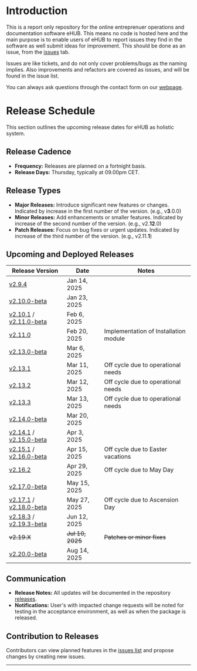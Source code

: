 # Introduction
This is a report only repository for the online entreprenuer operations and documentation software eHUB. This means no code is hosted here and the main purpose is to enable users of eHUB to report issues they find in the software as well submit ideas for improvement. This should be done as an issue, from the [issues](https://github.com/studio27se/ehub/issues/) tab.

Issues are like tickets, and do not only cover problems/bugs as the naming implies. Also improvements and refactors are covered as issues, and will be found in the issue list.

You can always ask questions through the contact form on our [webpage](https://studio27.se/contact/).

# Release Schedule

This section outlines the upcoming release dates for eHUB as holistic system.

## Release Cadence
- **Frequency:** Releases are planned on a fortnight basis.
- **Release Days:** Thursday, typically at 09.00pm CET.

## Release Types
- **Major Releases:** Introduce significant new features or changes. Indicated by increase in the first number of the version. (e.g., v**3**.0.0)
- **Minor Releases:** Add enhancements or smaller features. Indicated by increase of the second number of the version. (e.g., v2.**12**.0)
- **Patch Releases:** Focus on bug fixes or urgent updates. Indicated by increase of the third number of the version. (e.g., v2.11.**1**)

## Upcoming and Deployed Releases

| Release Version | Date         | Notes                           |
| --------------- | ------------ | ------------------------------- |
| [v2.9.4](https://github.com/studio27se/ehub/releases/tag/v2.9.4)         | Jan 14, 2025 |                                 |
| [v2.10.0-beta](https://github.com/studio27se/ehub/releases/tag/v2.10.0-beta)         | Jan 23, 2025 |                                 |
| [v2.10.1](https://github.com/studio27se/ehub/releases/tag/v2.10.1) / [v2.11.0-beta](https://github.com/studio27se/ehub/releases/tag/v2.11.0-beta)         | Feb 6, 2025  |                                 |
| [v2.11.0](https://github.com/studio27se/ehub/releases/tag/v2.11.0)         | Feb 20, 2025 | Implementation of Installation module                                |
| [v2.13.0-beta](https://github.com/studio27se/ehub/releases/tag/v2.13.0-beta)         | Mar 6, 2025  |                                 |
| [v2.13.1](https://github.com/studio27se/ehub/releases/tag/v2.13.1) | Mar 11, 2025 | Off cycle due to operational needs |
| [v2.13.2](https://github.com/studio27se/ehub/releases/tag/v2.13.2) | Mar 12, 2025 | Off cycle due to operational needs |
| [v2.13.3](https://github.com/studio27se/ehub/releases/tag/v2.13.3) | Mar 13, 2025 | Off cycle due to operational needs |
| [v2.14.0-beta](https://github.com/studio27se/ehub/releases/tag/v2.14.0-beta)         | Mar 20, 2025 |                                 |
| [v2.14.1](https://github.com/studio27se/ehub/releases/tag/v2.14.1) / [v2.15.0-beta](https://github.com/studio27se/ehub/releases/tag/v2.15.0-beta)        | Apr 3, 2025  |                                 |
| [v2.15.1](https://github.com/studio27se/ehub/releases/tag/v2.15.1) / [v2.16.0-beta](https://github.com/studio27se/ehub/releases/tag/v2.16.0-beta)        | Apr 15, 2025 | Off cycle due to Easter vacations |
| [v2.16.2](https://github.com/studio27se/ehub/releases/tag/v2.16.2)         | Apr 29, 2025  | Off cycle due to May Day        |
| [v2.17.0-beta](https://github.com/studio27se/ehub/releases/tag/v2.17.0-beta)         | May 15, 2025 |                                 |
| [v2.17.1](https://github.com/studio27se/ehub/releases/tag/v2.17.1) / [v2.18.0-beta](https://github.com/studio27se/ehub/releases/tag/v2.18.0-beta)         | May 27, 2025 | Off cycle due to Ascension Day  |
| [v2.18.3](https://github.com/studio27se/ehub/releases/tag/v2.18.3) / [v2.19.3-beta](https://github.com/studio27se/ehub/releases/tag/v2.19.3-beta)        | Jun 12, 2025 |                                 |
| <del>v2.19.X</del>         | <del>Jul 10, 2025</del> | <del>Patches or minor fixes</del>          |
| [v2.20.0-beta](https://github.com/studio27se/ehub/releases/tag/v.2.20.0-beta)         | Aug 14, 2025 |          |


## Communication
- **Release Notes:** All updates will be documented in the repository [releases](https://github.com/studio27se/ehub/releases).
- **Notifications:** User's with impacted change requests will be noted for testing in the acceptance environment, as well as when the package is released.

## Contribution to Releases
Contributors can view planned features in the [issues list](https://github.com/studio27se/ehub/issues/) and propose changes by creating new issues.

---

